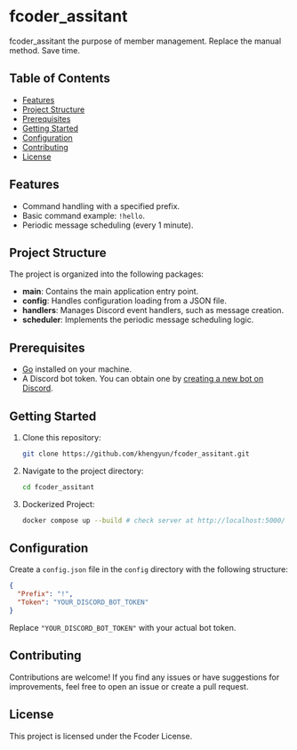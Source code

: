 # fcoder_assitant

fcoder_assitant the purpose of member management. Replace the manual method. Save time.

## Table of Contents

- [Features](#features)
- [Project Structure](#project-structure)
- [Prerequisites](#prerequisites)
- [Getting Started](#getting-started)
- [Configuration](#configuration)
- [Contributing](#contributing)
- [License](#license)

## Features

- Command handling with a specified prefix.
- Basic command example: `!hello`.
- Periodic message scheduling (every 1 minute).

## Project Structure

The project is organized into the following packages:

- **main**: Contains the main application entry point.
- **config**: Handles configuration loading from a JSON file.
- **handlers**: Manages Discord event handlers, such as message creation.
- **scheduler**: Implements the periodic message scheduling logic.

## Prerequisites

- [Go](https://golang.org/doc/install) installed on your machine.
- A Discord bot token. You can obtain one by [creating a new bot on Discord](https://discord.com/developers/applications).

## Getting Started

1. Clone this repository:

   ``` bash
   git clone https://github.com/khengyun/fcoder_assitant.git
    ```
2. Navigate to the project directory:
    ``` bash
    cd fcoder_assitant
    ```
3. Dockerized Project:
    ``` bash
    docker compose up --build # check server at http://localhost:5000/
    ```

## Configuration
Create a `config.json` file in the `config` directory with the following structure:
```json
{
  "Prefix": "!",
  "Token": "YOUR_DISCORD_BOT_TOKEN"
}
```
Replace `"YOUR_DISCORD_BOT_TOKEN"` with your actual bot token.

## Contributing
Contributions are welcome! If you find any issues or have suggestions for improvements, feel free to open an issue or create a pull request.

## License
This project is licensed under the Fcoder License.